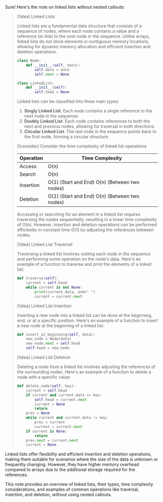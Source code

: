 Sure! Here's the note on linked lists without nested callouts:

> [!idea] Linked Lists
>
> Linked lists are a fundamental data structure that consists of a sequence of nodes, where each node contains a value and a reference (or link) to the next node in the sequence. Unlike arrays, linked lists do not store elements in contiguous memory locations, allowing for dynamic memory allocation and efficient insertion and deletion operations.
>
> ```python
> class Node:
>     def __init__(self, data):
>         self.data = data
>         self.next = None
>
> class LinkedList:
>     def __init__(self):
>         self.head = None
> ```
>
> Linked lists can be classified into three main types:
>
> 1. **Singly Linked List**: Each node contains a single reference to the next node in the sequence.
> 2. **Doubly Linked List**: Each node contains references to both the next and previous nodes, allowing for traversal in both directions.
> 3. **Circular Linked List**: The last node in the sequence points back to the first node, forming a circular structure.

> [!consider] Consider the time complexity of linked list operations
>
> | Operation | Time Complexity |
> |-----------|----------------|
> | Access    | O(n)           |
> | Search    | O(n)           |
> | Insertion | O(1) (Start and End) O(n) (Between two nodes)           |
> | Deletion  | O(1) (Start and End) O(n) (Between two nodes)          |
>
> Accessing or searching for an element in a linked list requires traversing the nodes sequentially, resulting in a linear time complexity of O(n). However, insertion and deletion operations can be performed efficiently in constant time O(1) by adjusting the references between nodes.

> [!idea] Linked List Traversal
>
> Traversing a linked list involves visiting each node in the sequence and performing some operation on the node's data. Here's an example of a function to traverse and print the elements of a linked list:
>
> ```python
> def traverse(self):
>     current = self.head
>     while current is not None:
>         print(current.data, end=" ")
>         current = current.next
> ```

> [!idea] Linked List Insertion
>
> Inserting a new node into a linked list can be done at the beginning, end, or at a specific position. Here's an example of a function to insert a new node at the beginning of a linked list:
>
> ```python
> def insert_at_beginning(self, data):
>     new_node = Node(data)
>     new_node.next = self.head
>     self.head = new_node
> ```

> [!idea] Linked List Deletion
>
> Deleting a node from a linked list involves adjusting the references of the surrounding nodes. Here's an example of a function to delete a node with a specific value:
>
> ```python
> def delete_node(self, key):
>     current = self.head
>     if current and current.data == key:
>         self.head = current.next
>         current = None
>         return
>     prev = None
>     while current and current.data != key:
>         prev = current
>         current = current.next
>     if current is None:
>         return
>     prev.next = current.next
>     current = None
> ```

Linked lists offer flexibility and efficient insertion and deletion operations, making them suitable for scenarios where the size of the data is unknown or frequently changing. However, they have higher memory overhead compared to arrays due to the additional storage required for the references.

This note provides an overview of linked lists, their types, time complexity considerations, and examples of common operations like traversal, insertion, and deletion, without using nested callouts.

